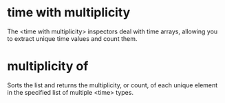 # time with multiplicity

The &lt;time with multiplicity&gt; inspectors deal with time arrays, allowing you to extract unique time values and count them.

# multiplicity of <time with multiplicity>

Sorts the list and returns the multiplicity, or count, of each unique element in the specified list of multiple &lt;time&gt; types.
